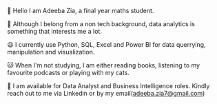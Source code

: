 :wave: Hello I am Adeeba Zia, a final year maths student.

:dizzy: Although I belong from a non tech background, data analytics is something that interests me a lot.

:smiley:  I currently use Python, SQL, Excel and Power BI for data querrying, manipulation and visualization.

:cat: When I'm not studying, I am either reading books, listening to my favourite podcasts or playing with my cats.

:sunflower: I am available for Data Analyst and Business Intelligence roles. Kindly reach out to me via Linkedin or by my email(adeeba.zia7@gmail.com)
